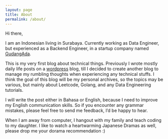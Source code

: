 ```yaml
---
layout: page
title: About
permalink: /about/
---
```


Hi there, 

I am an Indonesian living in Surabaya. Currently working as Data Engineer, but experienced as a Backend Engineer, in a startup company named [GudangAda](http://gudangada.com).

This is my very first blog about technical things. Previously I wrote mostly daily life posts on a [wordpress](http://oktavianidewi.wordpress.com) blog, till I decided to create another blog to manage my rumbling thoughts when experiencing any technical stuffs. I think the goal of this blog will be my personal archives, so the topics may be various, but mainly about Leetcode, Golang, and any Data Engineering tutorials.

I will write the post either in Bahasa or English, because I need to improve my English communication skills. So if you encounter any grammar mistakes, please feel free to send me feedback, I’d be happy to hear.

When I am away from computer, I hangout with my family and teach coding to my daughter. I like to watch a heartwarming Japanese Dramas as well, please drop me your dorama recommendation :)